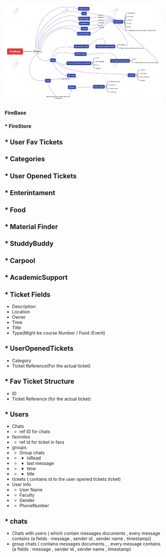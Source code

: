 ![App Stracture Diagram](FireBaseNew.png "FireBase.png Diagram")


### FireBase


### * FireStore

## * User Fav Tickets

## * Categories

## * User Opened Tickets

## * Enterintament

## * Food

## * Material Finder

## * StuddyBuddy

## * Carpool

## * AcademicSupport

## * Ticket Fields
* Description
*	Location
*	Owner
*	Time
*	Title
*	Type(Might be course Number / Food /Event)  


## *	UserOpenedTickets
*	Category
*	Ticket Reference(For the actual ticket)

## * Fav Ticket Structure 
* ID
* Ticket Reference (for the actual ticket)


## * Users
* Chats 
* * ref ID for chats
* favirotes 
* * ref id for ticket in favs
* groups
* * Group chats 
* * * IsRead 
* * * last message 
* * * time 
* * * title
* tickets ( contains id to the user opened tickets ticket)
* User Info 
* * User Name 
* * Faculty 
* * Gender 
* * PhoneNumber

## * chats
* Chats with users ( which contain messages documents , every message contains (a fields : message , sender id , sender name , timestamp))
* group chats ( contains messages documents , , every message contains (a fields : message , sender id , sender name , timestamp)



